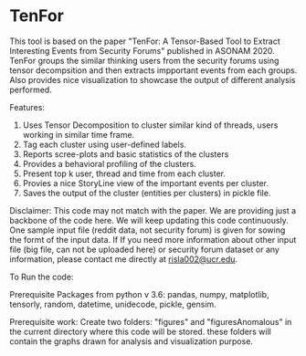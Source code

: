 # TenFor
This tool is based on the paper "TenFor: A Tensor-Based Tool to Extract Interesting Events from Security Forums" published in ASONAM 2020. TenFor groups the similar thinking users from the security forums using tensor decompsition and then extracts impportant events from each groups. Also provides nice visualization to showcase the output of different analysis performed.

Features:
1. Uses Tensor Decomposition to cluster similar kind of threads, users working in similar time frame.
2. Tag each cluster using user-defined labels.
3. Reports scree-plots and basic statistics of the clusters
4. Provides a behavioral profiling of the clusters.
5. Present top k user, thread and time from each cluster.
6. Provies a nice StoryLine  view of the important events per cluster.
7. Saves the output of the cluster (entities per clusters) in pickle file.


Disclaimer: 
This code may not match with the paper. We are providing just a backbone of the code here. We will keep updating this code continuously. One sample input file (reddit data, not security forum) is given for sowing the formt of the input data. If If you need more information about other input file (big file, can not be uploaded here) or security forum dataset or any information, please contact me directly at risla002@ucr.edu.


To Run the code:

Prerequisite Packages from python v 3.6:
pandas, numpy, matplotlib, tensorly, random, datetime, unidecode, pickle, gensim.

Prerequisite work:
Create two folders: "figures" and "figuresAnomalous" in the current directory where this code will be stored. these folders will contain the graphs drawn for analysis and visualization purpose.

